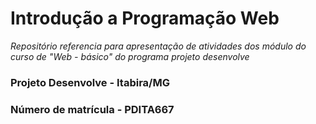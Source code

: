 
# Introdução a Programação Web

_Repositório referencia para apresentação de atividades dos módulo do curso de "Web - básico" do programa projeto desenvolve_

</header>

<!--
  <<< Author notes: Step 1 >>>
  Choose 3-5 steps for your course.
  The first step is always the hardest, so pick something easy!
  Link to docs.github.com for further explanations.
  Encourage users to open new tabs for steps!
-->

### Projeto Desenvolve - Itabira/MG
### Número de matrícula - PDITA667

